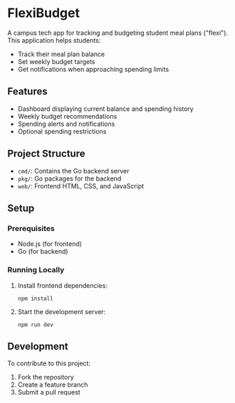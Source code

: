 # FlexiBudget

A campus tech app for tracking and budgeting student meal plans ("flexi"). This application helps students:

- Track their meal plan balance
- Set weekly budget targets
- Get notifications when approaching spending limits

## Features

- Dashboard displaying current balance and spending history
- Weekly budget recommendations
- Spending alerts and notifications
- Optional spending restrictions

## Project Structure

- `cmd/`: Contains the Go backend server
- `pkg/`: Go packages for the backend
- `web/`: Frontend HTML, CSS, and JavaScript

## Setup

### Prerequisites

- Node.js (for frontend)
- Go (for backend)

### Running Locally

1. Install frontend dependencies:
   ```
   npm install
   ```

2. Start the development server:
   ```
   npm run dev
   ```

## Development

To contribute to this project:

1. Fork the repository
2. Create a feature branch
3. Submit a pull request 